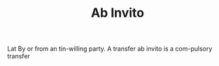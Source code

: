 ---
title: Ab Invito
permalink: "/definitions/ab-invito.html"
body: Lat By or from an tin-willing party. A transfer ab invito is a com-pulsory transfer
published_at: '2018-07-07'
layout: post
---
